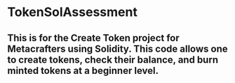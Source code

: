 # TokenSolAssessment

## This is for the Create Token project for Metacrafters using Solidity. This code allows one to create tokens, check their balance, and burn minted tokens at a beginner level. 

